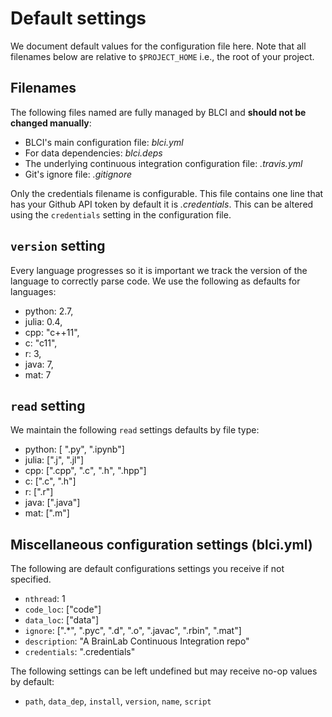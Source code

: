 # Default settings

We document default values for the configuration file here. Note that all
filenames below are relative to `$PROJECT_HOME` i.e., the root of your
project.

## Filenames

The following files named are fully managed by BLCI and **should not be changed
manually**:

- BLCI's main configuration file: *blci.yml*
- For data dependencies: *blci.deps*
- The underlying continuous integration configuration file: *.travis.yml*
- Git's ignore file: *.gitignore*

Only the credentials filename is configurable. This file contains one
line that has your Github API token by default it is *.credentials*. This
can be altered using the `credentials` setting in the configuration file.

## `version` setting

Every language progresses so it is important we track the version of the language
to correctly parse code. We use the following as defaults for languages:

* python: 2.7,
* julia: 0.4,
* cpp: "c++11",
* c: "c11",
* r: 3,
* java: 7,
* mat: 7

## `read` setting

We maintain the following `read` settings defaults by file type:

- python: [ ".py", ".ipynb"]
- julia: [".j", ".jl"]
- cpp: [".cpp", ".c", ".h", ".hpp"]
- c: [".c", ".h"]
- r: [".r"]
- java: [".java"]
- mat: [".m"]

## Miscellaneous configuration settings (blci.yml)

The following are default configurations settings you receive if not specified.

* `nthread`: 1
* `code_loc`: ["code"]
* `data_loc`: ["data"]
* `ignore`: [".*", ".pyc", ".d", ".o", ".javac", ".rbin", ".mat"]
* `description`: "A BrainLab Continuous Integration repo"
* `credentials`: ".credentials"

The following settings can be left undefined but may receive no-op values
by default:

* `path`, `data_dep`, `install`, `version`, `name`, `script`
